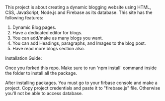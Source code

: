 This project is about creating a dynamic blogging website using HTML, CSS, JavaScript, Node.js and Firebase as its database.
This site has the following features:
1. Dynamic Blog pages.
2. Have a dedicated editor for blogs.
3. You can add/make as many blogs you want.
4. You can add Headings, paragraphs, and Images to the blog post.
5. Have read more blogs section also.

Installation Guide:

Once you forked this repo. Make sure to run 'npm install' command inside the folder to install all the package.

After installing packages. You must go to your firbase console and make a project. Copy project credentials and paste it to "firebase.js" file. Otherwise you'll not be able to access database.
